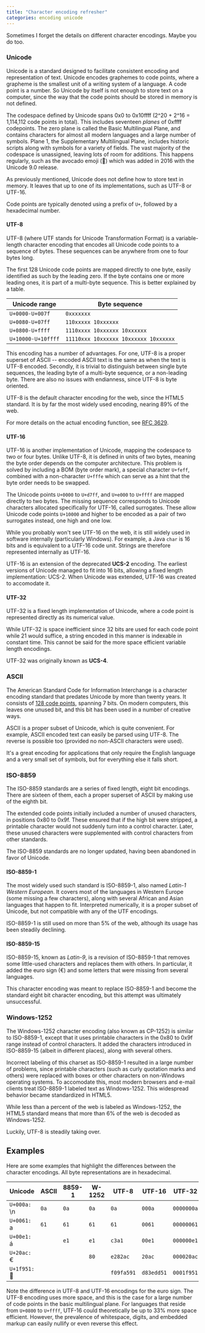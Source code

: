 ```yaml
---
title: "Character encoding refresher"
categories: encoding unicode
---
```


Sometimes I forget the details on different character encodings. Maybe you do too.

### Unicode

Unicode is a standard designed to facilitate consistent encoding and representation of text. Unicode encodes graphemes to code points, where a grapheme is the smallest unit of a writing system of a language. A code point is a number. So Unicode by itself is not enough to store text on a computer, since the way that the code points should be stored in memory is not defined.

The codespace defined by Unicode spans 0x0 to 0x10ffff (2^20 + 2^16 = 1,114,112 code points in total). This includes seventeen *planes* of 0xffff codepoints. The zero plane is called the Basic Multilingual Plane, and contains characters for almost all modern languages and a large number of symbols. Plane 1, the Supplementary Multilingual Plane, includes historic scripts along with symbols for a variety of fields. The vast majority of the codespace is unassigned, leaving lots of room for additions. This happens regularly, such as the avocado emoji (&#x1f951;) which was added in 2016 with the Unicode 9.0 release.

As previously mentioned, Unicode does not define how to store text in memory. It leaves that up to one of its implementations, such as UTF-8 or UTF-16.

Code points are typically denoted using a prefix of `U+`, followed by a hexadecimal number.

#### UTF-8

UTF-8 (where UTF stands for Unicode Transformation Format) is a variable-length character encoding that encodes all Unicode code points to a sequence of bytes. These sequences can be anywhere from one to four bytes long.

The first 128 Unicode code points are mapped directly to one byte, easily identified as such by the leading zero. If the byte contains one or more leading ones, it is part of a multi-byte sequence. This is better explained by a table.

| Unicode range      | Byte sequence
|--------------------|--------------------------------------
| `U+0000-U+007f`    | `0xxxxxxx`
| `U+0080-U+07ff`    | `110xxxxx 10xxxxxx`
| `U+0800-U+ffff`    | `1110xxxx 10xxxxxx 10xxxxxx`
| `U+10000-U+10ffff` | `11110xxx 10xxxxxx 10xxxxxx 10xxxxxx`

This encoding has a number of advantages. For one, UTF-8 is a proper superset of ASCII -- encoded ASCII text is the same as when the text is UTF-8 encoded. Secondly, it is trivial to distinguish between single byte sequences, the leading byte of a multi-byte sequence, or a non-leading byte. There are also no issues with endianness, since UTF-8 is byte oriented.

UTF-8 is the default character encoding for the web, since the HTML5 standard. It is by far the most widely used encoding, nearing 89% of the web.

For more details on the actual encoding function, see [RFC 3629](https://tools.ietf.org/html/rfc3629). 

#### UTF-16

UTF-16 is another implementation of Unicode, mapping the codespace to two or four bytes. Unlike UTF-8, it is defined in units of two bytes, meaning the byte order depends on the computer architecture. This problem is solved by including a BOM (byte order mark), a special character `U+feff`, combined with a non-character `U+fffe` which can serve as a hint that the byte order needs to be swapped.

The Unicode points `U+0000` to `U+d7ff`, and `U+e000` to `U+ffff` are mapped directly to two bytes. The missing sequence corresponds to Unicode characters allocated specifically for UTF-16, called surrogates. These allow Unicode code points `U+10000` and higher to be encoded as a pair of two surrogates instead, one high and one low.

While you probably won't see UTF-16 on the web, it is still widely used in software internally (particularly Windows). For example, a Java `char` is 16 bits and is equivalent to a UTF-16 code unit. Strings are therefore represented internally as UTF-16.

UTF-16 is an extension of the deprecated **UCS-2** encoding. The earliest versions of Unicode managed to fit into 16 bits, allowing a fixed length implementation: UCS-2. When Unicode was extended, UTF-16 was created to accomodate it.

#### UTF-32

UTF-32 is a fixed length implementation of Unicode, where a code point is represented directly as its numerical value.

While UTF-32 is space inefficient since 32 bits are used for each code point while 21 would suffice, a string encoded in this manner is indexable in constant time. This cannot be said for the more space efficient variable length encodings.

UTF-32 was originally known as **UCS-4**.

### ASCII

The American Standard Code for Information Interchange is a character encoding standard that predates Unicode by more than twenty years. It consists of [128 code points](https://en.wikipedia.org/wiki/ASCII#Code_chart), spanning 7 bits. On modern computers, this leaves one unused bit, and this bit has been used in a number of creative ways.

ASCII is a proper subset of Unicode, which is quite convenient. For example, ASCII encoded text can easily be parsed using UTF-8. The reverse is possible too (provided no non-ASCII characters were used).

It's a great encoding for applications that only require the English language and a very small set of symbols, but for everything else it falls short.

### ISO-8859

The ISO-8859 standards are a series of fixed length, eight bit encodings. There are sixteen of them, each a proper superset of ASCII by making use of the eighth bit.

The extended code points initially included a number of unused characters, in positions 0x80 to 0x9f. These ensured that if the high bit were stripped, a printable character would not suddenly turn into a control character. Later, these unused characters were supplemented with control characters from other standards.

The ISO-8859 standards are no longer updated, having been abandoned in favor of Unicode.

#### ISO-8859-1

The most widely used such standard is ISO-8859-1, also named *Latin-1 Western European*. It covers most of the languages in Western Europe (some missing a few characters), along with several African and Asian languages that happen to fit. Interpreted numerically, it is a proper subset of Unicode, but not compatible with any of the UTF encodings.

ISO-8859-1 is still used on more than 5% of the web, although its usage has been steadily declining.

#### ISO-8859-15

ISO-8859-15, known as *Latin-9*, is a revision of ISO-8859-1 that removes some little-used characters and replaces them with others. In particular, it added the euro sign (&#x20ac;) and some letters that were missing from several languages.

This character encoding was meant to replace ISO-8859-1 and become the standard eight bit character encoding, but this attempt was ultimately unsuccessful.

### Windows-1252

The Windows-1252 character encoding (also known as CP-1252) is similar to ISO-8859-1, except that it uses printable characters in the 0x80 to 0x9f range instead of control characters. It added the characters introduced in ISO-8859-15 (albeit in different places), along with several others.

Incorrect labeling of this charset as ISO-8859-1 resulted in a large number of problems, since printable characters (such as curly quotation marks and others) were replaced with boxes or other characters on non-Windows operating systems. To accomodate this, most modern browsers and e-mail clients treat ISO-8859-1 labeled text as Windows-1252. This widespread behavior became standardized in HTML5.

While less than a percent of the web is labeled as Windows-1252, the HTML5 standard means that more than 6% of the web is decoded as Windows-1252.

Luckily, UTF-8 is steadily taking over.

## Examples

Here are some examples that highlight the differences between the character encodings. All byte representations are in hexadecimal.

| Unicode              | ASCII | 8859-1 | W-1252 | UTF-8      | UTF-16     | UTF-32
|----------------------|-------|--------|--------|------------|------------|-----------
| `U+000a:` \n         | `0a`  | `0a`   | `0a`   | `0a`       | `000a`     | `0000000a`
| `U+0061:` a          | `61`  | `61`   | `61`   | `61`       | `0061`     | `00000061`
| `U+00e1:` &#x00e1;   |       | `e1`   | `e1`   | `c3a1`     | `00e1`     | `000000e1`
| `U+20ac:` &#x20ac;   |       |        | `80`   | `e282ac`   | `20ac`     | `000020ac`
| `U+1f951:` &#x1f951; |       |        |        | `f09fa591` | `d83edd51` | `0001f951`

Note the difference in UTF-8 and UTF-16 encodings for the euro sign. The UTF-8 encoding uses more space, and this is the case for a large number of code points in the basic multilingual plane. For languages that reside from `U+0800` to `U+ffff`, UTF-16 could theoretically be up to 33% more space efficient. However, the prevalence of whitespace, digits, and embedded markup can easily nullify or even reverse this effect.

